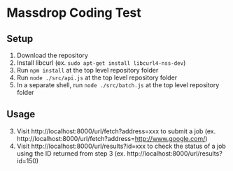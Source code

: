 # Massdrop Coding Test

## Setup
1. Download the repository
2. Install libcurl (ex. ```sudo apt-get install libcurl4-nss-dev```)
3. Run ```npm install``` at the top level repository folder
1. Run ```node ./src/api.js``` at the top level repository folder
2. In a separate shell, run ```node ./src/batch.js``` at the top level repository folder

## Usage
3. Visit http://localhost:8000/url/fetch?address=xxx to submit a job (ex. http://localhost:8000/url/fetch?address=http://www.google.com/)
4. Visit http://localhost:8000/url/results?id=xxx to check the status of a job using the ID returned from step 3 (ex. http://localhost:8000/url/results?id=150)
